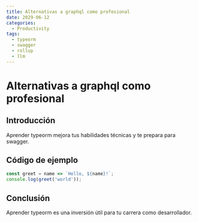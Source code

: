 ```yaml
---
title: Alternativas a graphql como profesional
date: 2029-06-12
categories:
  - Productivity
tags:
  - typeorm
  - swagger
  - rollup
  - llm
---
```


# Alternativas a graphql como profesional

## Introducción

Aprender typeorm mejora tus habilidades técnicas y te prepara para swagger.

## Código de ejemplo

```javascript
const greet = name => `Hello, ${name}!`;
console.log(greet('world'));
```

## Conclusión

Aprender typeorm es una inversión útil para tu carrera como desarrollador.
